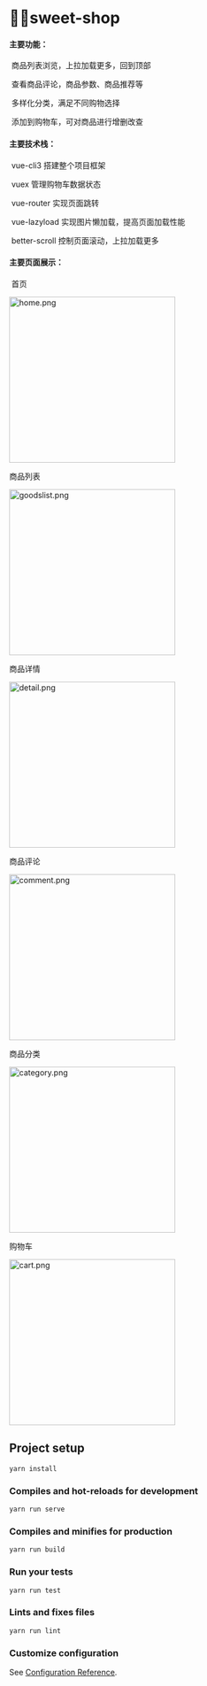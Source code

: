 # 💃💃sweet-shop

#### 主要功能：

​	商品列表浏览，上拉加载更多，回到顶部

​	查看商品评论，商品参数、商品推荐等

​	多样化分类，满足不同购物选择

​	添加到购物车，可对商品进行增删改查



#### 主要技术栈：

​	vue-cli3 搭建整个项目框架

​	vuex 管理购物车数据状态

​	vue-router 实现页面跳转

​	vue-lazyload 实现图片懒加载，提高页面加载性能

​	better-scroll 控制页面滚动，上拉加载更多



#### 主要页面展示：

​	首页

<img src="https://i.loli.net/2020/05/06/kbf8ZxHCQjtG2z4.png" alt="home.png" width = "300"  div align=center />

商品列表

<img src="https://i.loli.net/2020/05/06/TFwj2f9xi3Om8GL.png" alt="goodslist.png" width = "300"  div align=center />

商品详情

<img src="https://i.loli.net/2020/05/06/5GeLInlojCA7KRq.png" alt="detail.png" width = "300"  div align=center />

商品评论

<img src="https://i.loli.net/2020/05/06/BIbTtrXE9hR7Hq4.png" alt="comment.png" width = "300"  div align=center />

商品分类

<img src="https://i.loli.net/2020/05/06/HAcLWXQRYUBwNsT.png" alt="category.png" width = "300"  div align=center />



购物车

<img src="https://i.loli.net/2020/05/06/klv9x5EAgytXwCO.png" alt="cart.png" width = "300"  div align=center />

## Project setup

```
yarn install
```

### Compiles and hot-reloads for development
```
yarn run serve
```

### Compiles and minifies for production
```
yarn run build
```

### Run your tests
```
yarn run test
```

### Lints and fixes files
```
yarn run lint
```

### Customize configuration
See [Configuration Reference](https://cli.vuejs.org/config/).
